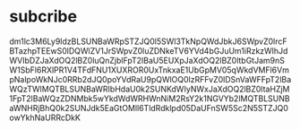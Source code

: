 # subcribe
dm1lc3M6Ly9ldzBLSUNBaWRpSTZJQ0l5SWl3TkNpQWdJbkJ6SWpvZ0lrcFBTazhpTEEwS0lDQWlZV1JrSWpvZ0luZDNkeTV6YVd4bGJuUm1iRzkzWlhJdWVIbDZJaXdOQ2lBZ0luQnZjblFpT2lBaU5EUXpJaXdOQ2lBZ0ltbGtJam9nSW1SbFl6RXlPR1V4TFdFNU1XUXROR0UxTnkxaE1UbGpMV05qWkdVMFl6VmpNalpoWkNJc0RRb2dJQ0poYVdRaU9pQWlOQ0lzRFFvZ0lDSnVaWFFpT2lBaWQzTWlMQTBLSUNBaWRIbHdaU0k2SUNKdWIyNWxJaXdOQ2lBZ0ltaHZjM1FpT2lBaWQzZDNMbk5wYkdWdWRHWnNiM2RsY2k1NGVYb2lMQTBLSUNBaWNHRjBhQ0k2SUNJdk5EaGtOMll6TldRdklpd05DaUFnSW5Sc2N5STZJQ0owYkhNaURRcDkK

